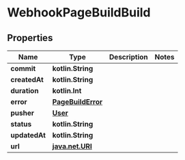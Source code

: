 
# WebhookPageBuildBuild

## Properties
Name | Type | Description | Notes
------------ | ------------- | ------------- | -------------
**commit** | **kotlin.String** |  | 
**createdAt** | **kotlin.String** |  | 
**duration** | **kotlin.Int** |  | 
**error** | [**PageBuildError**](PageBuildError.md) |  | 
**pusher** | [**User**](User.md) |  | 
**status** | **kotlin.String** |  | 
**updatedAt** | **kotlin.String** |  | 
**url** | [**java.net.URI**](java.net.URI.md) |  | 



